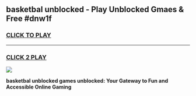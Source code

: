 
## basketbal unblocked - Play Unblocked Gmaes & Free #dnw1f
<h3>
<a href="https://news.freeplayer.one?title=basketbal_unblocked&ref=03M">CLICK TO PLAY</a></h3>
<hr>

<h3>
<a href="https://news.freeplayer.one?title=basketbal_unblocked&ref=03M">CLICK 2 PLAY</a>
  
</h3>

<a href="https://news.freeplayer.one?title=basketbal_unblocked&ref=03M"><img src="https://clearcache.store/games.png"></a>


**basketbal unblocked games unblocked: Your Gateway to Fun and Accessible Online Gaming**
